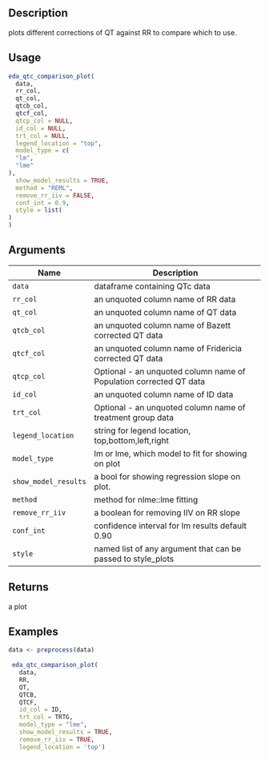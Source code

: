 ## Description

plots different corrections of QT against RR to compare which to use.

## Usage

```r
eda_qtc_comparison_plot(
  data,
  rr_col,
  qt_col,
  qtcb_col,
  qtcf_col,
  qtcp_col = NULL,
  id_col = NULL,
  trt_col = NULL,
  legend_location = "top",
  model_type = c(
  "lm",
  "lme"
),
  show_model_results = TRUE,
  method = "REML",
  remove_rr_iiv = FALSE,
  conf_int = 0.9,
  style = list(
)
)
```

## Arguments

| Name | Description |
|------|-------------|
| `data` | dataframe containing QTc data |
| `rr_col` | an unquoted column name of RR data |
| `qt_col` | an unquoted column name of QT data |
| `qtcb_col` | an unquoted column name of Bazett corrected QT data |
| `qtcf_col` | an unquoted column name of Fridericia corrected QT data |
| `qtcp_col` | Optional - an unquoted column name of Population corrected QT data |
| `id_col` | an unquoted column name of ID data |
| `trt_col` | Optional - an unquoted column name of treatment group data |
| `legend_location` | string for legend location, top,bottom,left,right |
| `model_type` | lm or lme, which model to fit for showing on plot |
| `show_model_results` | a bool for showing regression slope on plot. |
| `method` | method for nlme::lme fitting |
| `remove_rr_iiv` | a boolean for removing IIV on RR slope |
| `conf_int` | confidence interval for lm results default 0.90 |
| `style` | named list of any argument that can be passed to style_plots |

## Returns

a plot

## Examples

```r
data <- preprocess(data)
 
 eda_qtc_comparison_plot(
   data,
   RR,
   QT,
   QTCB,
   QTCF,
   id_col = ID,
   trt_col = TRTG,
   model_type = "lme",
   show_model_results = TRUE,
   remove_rr_iiv = TRUE,
   legend_location = 'top')
```


